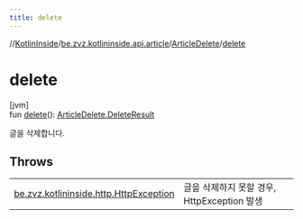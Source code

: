```yaml
---
title: delete
---
```

//[KotlinInside](../../../index.html)/[be.zvz.kotlininside.api.article](../index.html)/[ArticleDelete](index.html)/[delete](delete.html)



# delete



[jvm]\
fun [delete](delete.html)(): [ArticleDelete.DeleteResult](-delete-result/index.html)



글을 삭제합니다.



## Throws


| | |
|---|---|
| [be.zvz.kotlininside.http.HttpException](../../be.zvz.kotlininside.http/-http-exception/index.html) | 글을 삭제하지 못할 경우, HttpException 발생 |



